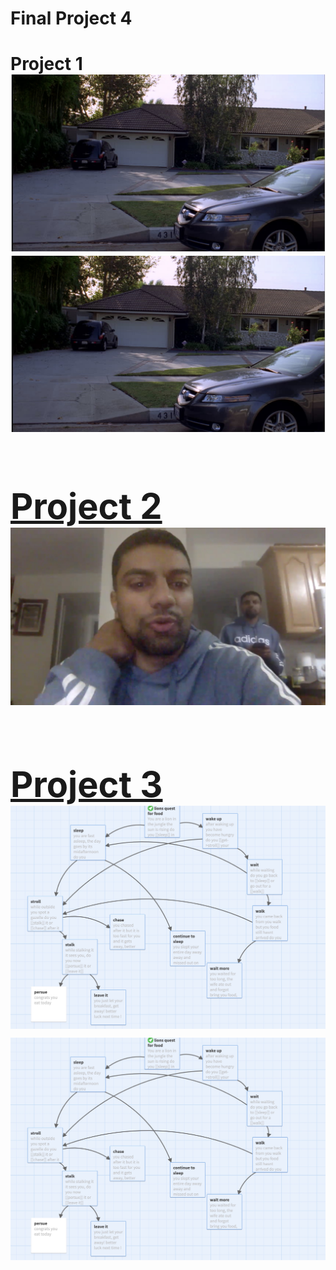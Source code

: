 # Final Project 4
<body>
<h1>Project 1
<img src="ss1.jpeg"><a href="https://asaiyed4097.github.io/flarfpoetry/"><img src="ss1.jpeg"</a>
<h1>Project 2
<body><img src="ss2.jpeg"></body>
<h1>Project 3
<body><img src="ss3.jpeg"><a href="https://asaiyed4097.github.io/final-project4/"><img src="ss3.jpeg"</a></body>

